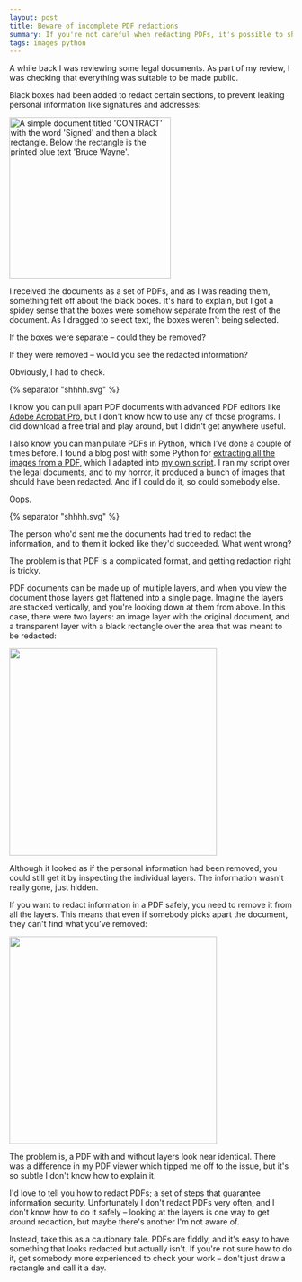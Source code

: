 ```yaml
---
layout: post
title: Beware of incomplete PDF redactions
summary: If you're not careful when redacting PDFs, it's possible to share more information than you intended.
tags: images python
---
```


A while back I was reviewing some legal documents.
As part of my review, I was checking that everything was suitable to be made public.

Black boxes had been added to redact certain sections, to prevent leaking personal information like signatures and addresses:

<img src="/images/2021/redacted_contract.png" style="width: 287px;" alt="A simple document titled 'CONTRACT' with the word 'Signed' and then a black rectangle. Below the rectangle is the printed blue text 'Bruce Wayne'.">

I received the documents as a set of PDFs, and as I was reading them, something felt off about the black boxes.
It's hard to explain, but I got a spidey sense that the boxes were somehow separate from the rest of the document.
As I dragged to select text, the boxes weren't being selected.

If the boxes were separate – could they be removed?

If they were removed – would you see the redacted information?

Obviously, I had to check.

  {% separator "shhhh.svg" %}

I know you can pull apart PDF documents with advanced PDF editors like [Adobe Acrobat Pro][acrobat], but I don't know how to use any of those programs.
I did download a free trial and play around, but I didn't get anywhere useful.

I also know you can manipulate PDFs in Python, which I've done a couple of times before.
I found a blog post with some Python for [extracting all the images from a PDF][external_post], which I adapted into [my own script][own_script].
I ran my script over the legal documents, and to my horror, it produced a bunch of images that should have been redacted.
And if I could do it, so could somebody else.

Oops.

  {% separator "shhhh.svg" %}

The person who'd sent me the documents had tried to redact the information, and to them it looked like they'd succeeded.
What went wrong?

The problem is that PDF is a complicated format, and getting redaction right is tricky.

PDF documents can be made up of multiple layers, and when you view the document those layers get flattened into a single page.
Imagine the layers are stacked vertically, and you're looking down at them from above.
In this case, there were two layers: an image layer with the original document, and a transparent layer with a black rectangle over the area that was meant to be redacted:

<img src="/images/2021/pdf_with_layers.png" style="width: 369px;">

Although it looked as if the personal information had been removed, you could still get it by inspecting the individual layers.
The information wasn't really gone, just hidden.

If you want to redact information in a PDF safely, you need to remove it from all the layers.
This means that even if somebody picks apart the document, they can't find what you've removed:

<img src="/images/2021/pdf_single_layer.png" style="width: 369px;">

The problem is, a PDF with and without layers look near identical.
There was a difference in my PDF viewer which tipped me off to the issue, but it's so subtle I don't know how to explain it.

I'd love to tell you how to redact PDFs; a set of steps that guarantee information security.
Unfortunately I don't redact PDFs very often, and I don't know how to do it safely – looking at the layers is one way to get around redaction, but maybe there's another I'm not aware of.

Instead, take this as a cautionary tale.
PDFs are fiddly, and it's easy to have something that looks redacted but actually isn't.
If you're not sure how to do it, get somebody more experienced to check your work – don't just draw a rectangle and call it a day.

[acrobat]: https://www.adobe.com/uk/acrobat/acrobat-pro.html
[external_post]: https://www.thepythoncode.com/code/extract-pdf-images-in-python
[own_script]: /files/2021/extract_images_from_pdf.py
